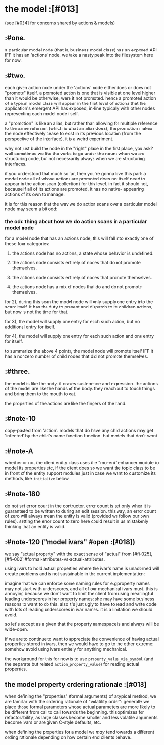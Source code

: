 # the model :[#013]

(see [#024] for concerns shared by actions & models)



## :#one.

a particular model node (that is, business model class) has an exposed
API IFF it has an 'actions' node. we take a nasty peak into the
filesystem here for now.




## :#two.

each given action node under the 'actions' node either does or does not
"promote" itself. a promoted action is one that is visible at one level
higher than it would be otherwise, were it not promoted. hence a promoted
action of a typical model class will appear in the first level of
actions that the application's emergent API has exposed, in-line
typically with other nodes representing each model node itself.

a "promotion" is like an alias, but rather than allowing for multiple
reference to the same referrant (which is what an alias does), the
promotion makes the node effectively cease to exist in its previous location
(from the perspective of the interface). it is a weird experiment.

why not just build the node in the "right" place in the first place, you
ask? well sometimes we like the verbs to go under the nouns when we are
structuring code, but not necessarily always when we are structuring
interfaces.

if you understood that much so far, then you're gonna love this part:
a model node all of whose actions are promoted does not itself need to
appear in the action scan (collection) for this level. in fact it should
not, because if all of its actions are promoted, it has no native-
appearing actions of its own to manage.

it is for this reason that the way we do action scans over a particular
model node may seem a bit odd:


### the odd thing about how we do action scans in a particular model node

for a model node that has an actions node, this will fall into exactly one
of these four categories:

1) the actions node has no actions, a state whose behavior is undefined.

2) the actions node consists entirely of nodes that do not promote themselves.

3) the actions node consists entirely of nodes that promote themselves.

4) the actions node has a mix of nodes that do and do not promote themselves.


for 2), during this scan the model node will only supply one entry
into the scan: itself. it has the duty to present and dispatch to its
children actions, but now is not the time for that.

for 3), the model will supply one entry for each such action, but no
additional entry for itself.

for 4), the model will supply one entry for each such action and one
entry for itself.

to summarize the above 4 points, the model node will promote itself IFF
it has a nonzero number of child nodes that did not promote themselves.




## :#three.

the model is like the body. it craves sustenence and expression. the
actions of the model are like the hands of the body. they reach out to
touch things and bring them to the mouth to eat.

the properties of the actions are like the fingers of the hand.





## :#note-10

copy-pasted from 'action'. models that do have any child actions may get
'infected' by the child's name function function. but models that don't
wont.




## :#note-A

whether or not the client entity class uses the "mo-ent" enhancer
module to model its properties etc, if the client does so we want
the topic class to be in front of the entity support modules just
in case we want to customize its methods, like `initialize` below




## :#note-180

do not set error count in the contructor. error count is set only when
it is guaranteed to be written to during an edit session. this way, an
error count of zero will always mean the entity is valid (provided we
follow our own rules). setting the error count to zero here could result
in us mistakenly thinking that an entity is valid.




## :#note-120 ("model ivars" #open :[#018])

we say "actual property" with the exact sense of "actual"
from [#fi-025], [#fi-002]:#formal-attributes-vs-actual-attributes.

using ivars to hold actual properties where the ivar's name is unadorned
will create problems and is not sustainable in the current
implementation:

imagine that we can enforce some naming rules for e.g property names may not
start with underscores, and all of our mechanical ivars must. this is
annoying because we don't want to limit the client from using meaningful
leading underscores in her property names: she may have some business
reasons to want to do this. also it's just ugly to have to read and
write code with lots of leading underscores in ivar names. it is a
limitation we should avoid.

so let's accept as a given that the property namespace is and always
will be wide-open.

if we are to continue to want to appreciate the convenience of having
actual properties stored in ivars, then we would have to go to the other
extreme: somehow avoid using ivars entirely for anything mechanical.

the workaround for this for now is to use `property_value_via_symbol` (and the
separate but related `action_property_value`) for reading actual
properties.




## the model property ordering rationale :[#018]

when defining the "properties" (formal arguments) of a typical method,
we are familiar with the ordering rationale of "volatility order":
generally we place those formal parameters whose actual parameters are
more likely to be different from call to call towards the beginning.
this optimizes for refactorability, as large classes become smaller and
less volatile arguments become ivars or are given C-style defaults, etc.

when defining the properties for a model we *may* tend towards a
different ording rationale depending on how certain end clients behave..
